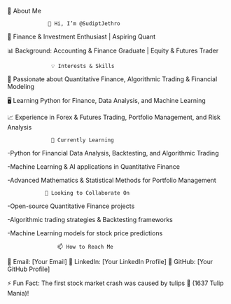 📌 About Me

                 👋 Hi, I’m @SudiptJethro

💼 Finance & Investment Enthusiast | Aspiring Quant

📊 Background: Accounting & Finance Graduate | Equity & Futures Trader

                  💡 Interests & Skills

👀 Passionate about Quantitative Finance, Algorithmic Trading & Financial Modeling

🖥️ Learning Python for Finance, Data Analysis, and Machine Learning

📈 Experience in Forex & Futures Trading, Portfolio Management, and Risk Analysis

                  🌱 Currently Learning

-Python for Financial Data Analysis, Backtesting, and Algorithmic Trading

-Machine Learning & AI applications in Quantitative Finance

-Advanced Mathematics & Statistical Methods for Portfolio Management

                🚀 Looking to Collaborate On
                
-Open-source Quantitative Finance projects

-Algorithmic trading strategies & Backtesting frameworks

-Machine Learning models for stock price predictions

                    📫 How to Reach Me
📧 Email: [Your Email]
💼 LinkedIn: [Your LinkedIn Profile]
📂 GitHub: [Your GitHub Profile]


⚡ Fun Fact: The first stock market crash was caused by tulips 🌷 (1637 Tulip Mania)!

<!---
SudiptJethro/SudiptJethro is a ✨ special ✨ repository because its `README.md` (this file) appears on your GitHub profile.
You can click the Preview link to take a look at your changes.
--->
